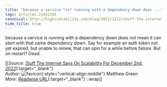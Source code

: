 ```yaml
---
title: "because a service *is* running with a dependency down does ..."
tags: articles-21452335
canonical: http://highscalability.com/blog/2022/12/2/stuff-the-internet-says-on-scalability-for-december-2nd-2022.html
hide_title: true
---
```


because a service *is* running with a dependency down does not mean it can *start* with that same dependency down. Say for example an auth token not yet expired, but unable to renew, that can spin for a while before failure. But on restart? Dead.


[[_Source_: [Stuff The Internet Says On Scalability For December 2nd, 2022](http://highscalability.com/blog/2022/12/2/stuff-the-internet-says-on-scalability-for-december-2nd-2022.html){:target="_blank"}<br>
_Author_: ![favicon](https://s2.googleusercontent.com/s2/favicons?domain=highscalability.com){:style="vertical-align:middle"} Matthew Green<br>
_More_: [Readwise URL](https://readwise.io/open/426386210){:target="_blank"}
::wrap]]